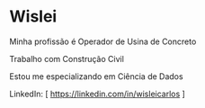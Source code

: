 # Wislei

Minha profissão é Operador de Usina de Concreto

Trabalho com Construção Civil

Estou me especializando em Ciência de Dados

LinkedIn: [ https://linkedin.com/in/wisleicarlos ]
